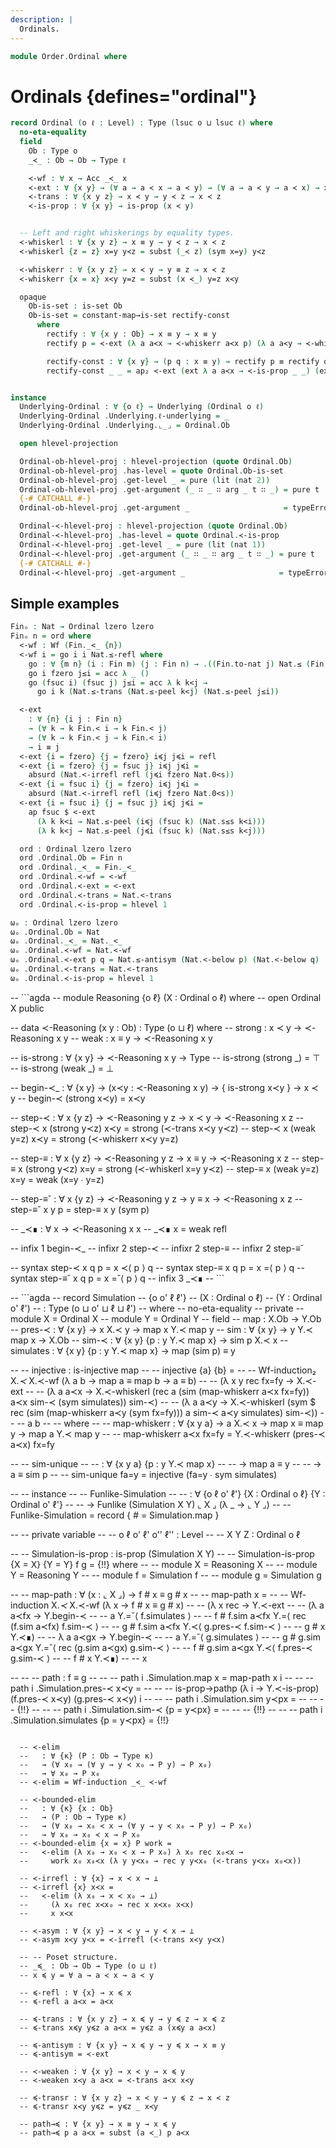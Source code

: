 ```yaml
---
description: |
  Ordinals.
---
```

<!--
```agda
open import 1Lab.Reflection hiding (absurd)
open import 1Lab.Prelude

open import Data.Wellfounded.Base
open import Data.Sum
open import Data.Fin using (Fin; fsuc; fzero)

import Data.Fin as Fin
import Data.Nat as Nat
import Data.Wellfounded.Base as Wf

```
-->
```agda
module Order.Ordinal where
```

# Ordinals {defines="ordinal"}

```agda
record Ordinal (o ℓ : Level) : Type (lsuc o ⊔ lsuc ℓ) where
  no-eta-equality
  field
    Ob : Type o
    _≺_ : Ob → Ob → Type ℓ

    ≺-wf : ∀ x → Acc _≺_ x
    ≺-ext : ∀ {x y} → (∀ a → a ≺ x → a ≺ y) → (∀ a → a ≺ y → a ≺ x) → x ≡ y
    ≺-trans : ∀ {x y z} → x ≺ y → y ≺ z → x ≺ z
    ≺-is-prop : ∀ {x y} → is-prop (x ≺ y)


  -- Left and right whiskerings by equality types.
  ≺-whiskerl : ∀ {x y z} → x ≡ y → y ≺ z → x ≺ z
  ≺-whiskerl {z = z} x=y y≺z = subst (_≺ z) (sym x=y) y≺z

  ≺-whiskerr : ∀ {x y z} → x ≺ y → y ≡ z → x ≺ z
  ≺-whiskerr {x = x} x≺y y=z = subst (x ≺_) y=z x≺y

  opaque
    Ob-is-set : is-set Ob
    Ob-is-set = constant-map→is-set rectify-const
      where
        rectify : ∀ {x y : Ob} → x ≡ y → x ≡ y
        rectify p = ≺-ext (λ a a≺x → ≺-whiskerr a≺x p) (λ a a≺y → ≺-whiskerr a≺y (sym p))

        rectify-const : ∀ {x y} → (p q : x ≡ y) → rectify p ≡ rectify q
        rectify-const _ _ = ap₂ ≺-ext (ext λ a a≺x → ≺-is-prop _ _) (ext λ a a≺y → ≺-is-prop _ _)


instance
  Underlying-Ordinal : ∀ {o ℓ} → Underlying (Ordinal o ℓ)
  Underlying-Ordinal .Underlying.ℓ-underlying = _
  Underlying-Ordinal .Underlying.⌞_⌟ = Ordinal.Ob

  open hlevel-projection

  Ordinal-ob-hlevel-proj : hlevel-projection (quote Ordinal.Ob)
  Ordinal-ob-hlevel-proj .has-level = quote Ordinal.Ob-is-set
  Ordinal-ob-hlevel-proj .get-level _ = pure (lit (nat 2))
  Ordinal-ob-hlevel-proj .get-argument (_ ∷ _ ∷ arg _ t ∷ _) = pure t
  {-# CATCHALL #-}
  Ordinal-ob-hlevel-proj .get-argument _                     = typeError []

  Ordinal-≺-hlevel-proj : hlevel-projection (quote Ordinal.Ob)
  Ordinal-≺-hlevel-proj .has-level = quote Ordinal.≺-is-prop
  Ordinal-≺-hlevel-proj .get-level _ = pure (lit (nat 1))
  Ordinal-≺-hlevel-proj .get-argument (_ ∷ _ ∷ arg _ t ∷ _) = pure t
  {-# CATCHALL #-}
  Ordinal-≺-hlevel-proj .get-argument _                     = typeError []
```

## Simple examples

```agda
Finₒ : Nat → Ordinal lzero lzero
Finₒ n = ord where
  <-wf : Wf (Fin._<_ {n})
  <-wf i = go i i Nat.≤-refl where
    go : ∀ {m n} (i : Fin m) (j : Fin n) → .((Fin.to-nat j) Nat.≤ (Fin.to-nat i)) → Acc Fin._<_ j
    go i fzero j≤i = acc λ _ ()
    go (fsuc i) (fsuc j) j≤i = acc λ k k<j →
      go i k (Nat.≤-trans (Nat.≤-peel k<j) (Nat.≤-peel j≤i))

  <-ext
    : ∀ {n} {i j : Fin n}
    → (∀ k → k Fin.< i → k Fin.< j)
    → (∀ k → k Fin.< j → k Fin.< i)
    → i ≡ j
  <-ext {i = fzero} {j = fzero} i≼j j≼i = refl
  <-ext {i = fzero} {j = fsuc j} i≼j j≼i =
    absurd (Nat.<-irrefl refl (j≼i fzero Nat.0<s))
  <-ext {i = fsuc i} {j = fzero} i≼j j≼i =
    absurd (Nat.<-irrefl refl (i≼j fzero Nat.0<s))
  <-ext {i = fsuc i} {j = fsuc j} i≼j j≼i =
    ap fsuc $ <-ext
      (λ k k<i → Nat.≤-peel (i≼j (fsuc k) (Nat.s≤s k<i)))
      (λ k k<j → Nat.≤-peel (j≼i (fsuc k) (Nat.s≤s k<j)))

  ord : Ordinal lzero lzero
  ord .Ordinal.Ob = Fin n
  ord .Ordinal._≺_ = Fin._<_
  ord .Ordinal.≺-wf = <-wf
  ord .Ordinal.≺-ext = <-ext
  ord .Ordinal.≺-trans = Nat.<-trans
  ord .Ordinal.≺-is-prop = hlevel 1
```

<!--
```agda
instance
  Number-Ordinal : Number (Ordinal lzero lzero)
  Number-Ordinal .Number.Constraint _ = Lift _ ⊤
  Number-Ordinal .Number.fromNat n = Finₒ n
```
-->

```agda
ωₒ : Ordinal lzero lzero
ωₒ .Ordinal.Ob = Nat
ωₒ .Ordinal._≺_ = Nat._<_
ωₒ .Ordinal.≺-wf = Nat.<-wf
ωₒ .Ordinal.≺-ext p q = Nat.≤-antisym (Nat.<-below p) (Nat.<-below q)
ωₒ .Ordinal.≺-trans = Nat.<-trans
ωₒ .Ordinal.≺-is-prop = hlevel 1
```


-- ```agda
-- module Reasoning {o ℓ} (X : Ordinal o ℓ) where
--   open Ordinal X public

--   data ≺-Reasoning (x y : Ob) : Type (o ⊔ ℓ) where
--     strong : x ≺ y → ≺-Reasoning x y
--     weak : x ≡ y → ≺-Reasoning x y

--   is-strong : ∀ {x y} → ≺-Reasoning x y → Type
--   is-strong (strong _) = ⊤
--   is-strong (weak _) = ⊥

--   begin-≺_ : ∀ {x y} → (x≺y : ≺-Reasoning x y) → { is-strong x≺y } → x ≺ y
--   begin-≺ (strong x≺y) = x≺y

--   step-≺ : ∀ x {y z} → ≺-Reasoning y z → x ≺ y → ≺-Reasoning x z
--   step-≺ x (strong y≺z) x≺y = strong (≺-trans x≺y y≺z)
--   step-≺ x (weak y=z) x≺y = strong (≺-whiskerr x≺y y=z)

--   step-≡ : ∀ x {y z} → ≺-Reasoning y z → x ≡ y → ≺-Reasoning x z
--   step-≡ x (strong y≺z) x=y = strong (≺-whiskerl x=y y≺z)
--   step-≡ x (weak y=z) x=y = weak (x=y ∙ y=z)

--   step-≡˘ : ∀ x {y z} → ≺-Reasoning y z → y ≡ x → ≺-Reasoning x z
--   step-≡˘ x y p = step-≡ x y (sym p)

--   _≺∎ : ∀ x → ≺-Reasoning x x
--   _≺∎ x = weak refl

--   infix  1 begin-≺_
--   infixr 2 step-≺
--   infixr 2 step-≡
--   infixr 2 step-≡˘

--   syntax step-≺ x q p = x ≺⟨ p ⟩ q
--   syntax step-≡ x q p = x =⟨ p ⟩ q
--   syntax step-≡˘ x q p = x =˘⟨ p ⟩ q
--   infix  3 _≺∎
-- ```


-- ```agda
-- record Simulation
--   {o o' ℓ ℓ'}
--   (X : Ordinal o ℓ)
--   (Y : Ordinal o' ℓ')
--   : Type (o ⊔ o' ⊔ ℓ ⊔ ℓ')
--   where
--   no-eta-equality
--   private
--     module X = Ordinal X
--     module Y = Ordinal Y
--   field
--     map : X.Ob → Y.Ob
--     pres-≺ : ∀ {x y} → x X.≺ y → map x Y.≺ map y
--     sim : ∀ {x y} → y Y.≺ map x → X.Ob
--     sim-≺ : ∀ {x y} {p : y Y.≺ map x} → sim p X.≺ x
--     simulates : ∀ {x y} {p : y Y.≺ map x} → map (sim p) ≡ y

-- --   injective : is-injective map
-- --   injective {a} {b} =
-- --     Wf-induction₂ X._≺_ X.≺-wf (λ a b → map a ≡ map b → a ≡ b)
-- --       (λ x y rec fx=fy → X.≺-ext
-- --         (λ a a≺x → X.≺-whiskerl (rec a (sim (map-whiskerr a≺x fx=fy)) a≺x sim-≺ (sym simulates)) sim-≺)
-- --         (λ a a≺y → X.≺-whiskerl (sym $ rec (sim (map-whiskerr a≺y (sym fx=fy))) a sim-≺ a≺y simulates) sim-≺))
-- --       a b
-- --     where
-- --       map-whiskerr : ∀ {x y a} → a X.≺ x → map x ≡ map y → map a Y.≺ map y
-- --       map-whiskerr a≺x fx=fy = Y.≺-whiskerr (pres-≺ a≺x) fx=fy

-- --   sim-unique
-- --     : ∀ {x y a} {p : y Y.≺ map x}
-- --     → map a ≡ y
-- --     → a ≡ sim p
-- --   sim-unique fa=y = injective (fa=y ∙ sym simulates)

-- -- instance
-- --   Funlike-Simulation
-- --     : ∀ {o ℓ o' ℓ'} {X : Ordinal o ℓ} {Y : Ordinal o' ℓ'}
-- --     → Funlike (Simulation X Y) ⌞ X ⌟ (λ _ → ⌞ Y ⌟)
-- --   Funlike-Simulation = record { _#_ = Simulation.map }

-- -- private variable
-- --   o ℓ o' ℓ' o'' ℓ'' : Level
-- --   X Y Z : Ordinal o ℓ

-- -- Simulation-is-prop : is-prop (Simulation X Y)
-- -- Simulation-is-prop {X = X} {Y = Y} f g = {!!} where
-- --   module X = Reasoning X
-- --   module Y = Reasoning Y
-- --   module f = Simulation f
-- --   module g = Simulation g

-- --   map-path : ∀ (x : ⌞ X ⌟) → f # x ≡ g # x
-- --   map-path x =
-- --     Wf-induction X._≺_ X.≺-wf (λ x → f # x ≡ g # x)
-- --       (λ x rec → Y.≺-ext
-- --         (λ a a≺fx → Y.begin-≺
-- --           a Y.=˘⟨ f.simulates ⟩
-- --           f # f.sim a≺fx Y.=⟨ rec (f.sim a≺fx) f.sim-≺ ⟩
-- --           g # f.sim a≺fx Y.≺⟨ g.pres-≺ f.sim-≺ ⟩
-- --           g # x          Y.≺∎)
-- --         λ a a≺gx → Y.begin-≺
-- --           a              Y.=˘⟨ g.simulates ⟩
-- --           g # g.sim a≺gx Y.=˘⟨ rec (g.sim a≺gx) g.sim-≺ ⟩
-- --           f # g.sim a≺gx Y.≺⟨ f.pres-≺ g.sim-≺ ⟩
-- --           f # x          Y.≺∎)
-- --       x

-- --   -- path : f ≡ g
-- --   -- path i .Simulation.map x = map-path x i
-- --   -- path i .Simulation.pres-≺ x≺y =
-- --   --   is-prop→pathp (λ i → Y.≺-is-prop) (f.pres-≺ x≺y) (g.pres-≺ x≺y) i
-- --   -- path i .Simulation.sim y≺px =
-- --   --   {!!}
-- --   -- path i .Simulation.sim-≺ {p = y≺px} =
-- --   --   {!!}
-- --   -- path i .Simulation.simulates {p = y≺px} = {!!}
```

  -- ≺-elim
  --   : ∀ {κ} (P : Ob → Type κ)
  --   → (∀ x₀ → (∀ y → y ≺ x₀ → P y) → P x₀)
  --   → ∀ x₀ → P x₀
  -- ≺-elim = Wf-induction _≺_ ≺-wf

  -- ≺-bounded-elim
  --   : ∀ {κ} {x : Ob}
  --   → (P : Ob → Type κ)
  --   → (∀ x₀ → x₀ ≺ x → (∀ y → y ≺ x₀ → P y) → P x₀)
  --   → ∀ x₀ → x₀ ≺ x → P x₀
  -- ≺-bounded-elim {x = x} P work =
  --   ≺-elim (λ x₀ → x₀ ≺ x → P x₀) λ x₀ rec x₀≺x →
  --     work x₀ x₀≺x (λ y y≺x₀ → rec y y≺x₀ (≺-trans y≺x₀ x₀≺x))

  -- ≺-irrefl : ∀ {x} → x ≺ x → ⊥
  -- ≺-irrefl {x} x≺x =
  --   ≺-elim (λ x₀ → x ≺ x₀ → ⊥)
  --     (λ x₀ rec x≺x₀ → rec x x≺x₀ x≺x)
  --     x x≺x

  -- ≺-asym : ∀ {x y} → x ≺ y → y ≺ x → ⊥
  -- ≺-asym x≺y y≺x = ≺-irrefl (≺-trans x≺y y≺x)

  -- -- Poset structure.
  -- _≼_ : Ob → Ob → Type (o ⊔ ℓ)
  -- x ≼ y = ∀ a → a ≺ x → a ≺ y

  -- ≼-refl : ∀ {x} → x ≼ x
  -- ≼-refl a a≺x = a≺x

  -- ≼-trans : ∀ {x y z} → x ≼ y → y ≼ z → x ≼ z
  -- ≼-trans x≼y y≼z a a≺x = y≼z a (x≼y a a≺x)

  -- ≼-antisym : ∀ {x y} → x ≼ y → y ≼ x → x ≡ y
  -- ≼-antisym = ≺-ext

  -- ≺-weaken : ∀ {x y} → x ≺ y → x ≼ y
  -- ≺-weaken x≺y a a≺x = ≺-trans a≺x x≺y

  -- ≼-transr : ∀ {x y z} → x ≺ y → y ≼ z → x ≺ z
  -- ≼-transr x≺y y≼z = y≼z _ x≺y

  -- path→≼ : ∀ {x y} → x ≡ y → x ≼ y
  -- path→≼ p a a≺x = subst (a ≺_) p a≺x
